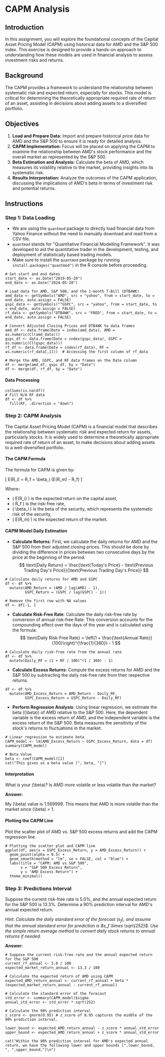 # CAPM Analysis

## Introduction

In this assignment, you will explore the foundational concepts of the Capital Asset Pricing Model (CAPM) using historical data for AMD and the S&P 500 index. This exercise is designed to provide a hands-on approach to understanding how these models are used in financial analysis to assess investment risks and returns.

## Background

The CAPM provides a framework to understand the relationship between systematic risk and expected return, especially for stocks. This model is critical for determining the theoretically appropriate required rate of return of an asset, assisting in decisions about adding assets to a diversified portfolio.

## Objectives

1. **Load and Prepare Data:** Import and prepare historical price data for AMD and the S&P 500 to ensure it is ready for detailed analysis.
2. **CAPM Implementation:** Focus will be placed on applying the CAPM to examine the relationship between AMD's stock performance and the overall market as represented by the S&P 500.
3. **Beta Estimation and Analysis:** Calculate the beta of AMD, which measures its volatility relative to the market, providing insights into its systematic risk.
4. **Results Interpretation:** Analyze the outcomes of the CAPM application, discussing the implications of AMD's beta in terms of investment risk and potential returns.

## Instructions

### Step 1: Data Loading

- We are using the `quantmod` package to directly load financial data from Yahoo Finance without the need to manually download and read from a CSV file.
- `quantmod` stands for "Quantitative Financial Modelling Framework". It was developed to aid the quantitative trader in the development, testing, and deployment of statistically based trading models.
- Make sure to install the `quantmod` package by running `install.packages("quantmod")` in the R console before proceeding.

```{r load-data}
# Set start and end dates
start_date <- as.Date("2019-05-20")
end_date <- as.Date("2024-05-20")

# Load data for AMD, S&P 500, and the 1-month T-Bill (DTB4WK)
amd_data <- getSymbols("AMD", src = "yahoo", from = start_date, to = end_date, auto.assign = FALSE)
gspc_data <- getSymbols("^GSPC", src = "yahoo", from = start_date, to = end_date, auto.assign = FALSE)
rf_data <- getSymbols("DTB4WK", src = "FRED", from = start_date, to = end_date, auto.assign = FALSE)

# Convert Adjusted Closing Prices and DTB4WK to data frames
amd_df <- data.frame(Date = index(amd_data), AMD = as.numeric(Cl(amd_data)))
gspc_df <- data.frame(Date = index(gspc_data), GSPC = as.numeric(Cl(gspc_data)))
rf_df <- data.frame(Date = index(rf_data), RF = as.numeric(rf_data[,1]))  # Accessing the first column of rf_data

# Merge the AMD, GSPC, and RF data frames on the Date column
df <- merge(amd_df, gspc_df, by = "Date")
df <- merge(df, rf_df, by = "Date")
```

#### Data Processing 
```{r data}
colSums(is.na(df))
# Fill N/A RF data
df <- df %>%
  fill(RF, .direction = "down") 
```

### Step 2: CAPM Analysis

The Capital Asset Pricing Model (CAPM) is a financial model that describes the relationship between systematic risk and expected return for assets, particularly stocks. It is widely used to determine a theoretically appropriate required rate of return of an asset, to make decisions about adding assets to a well-diversified portfolio.

#### The CAPM Formula
The formula for CAPM is given by:

\[ E(R_i) = R_f + \beta_i (E(R_m) - R_f) \]

Where:

- \( E(R_i) \) is the expected return on the capital asset,
- \( R_f \) is the risk-free rate,
- \( \beta_i \) is the beta of the security, which represents the systematic risk of the security,
- \( E(R_m) \) is the expected return of the market.



#### CAPM Model Daily Estimation

- **Calculate Returns**: First, we calculate the daily returns for AMD and the S&P 500 from their adjusted closing prices. This should be done by dividing the difference in prices between two consecutive days by the price at the beginning of the period.
$$
\text{Daily Return} = \frac{\text{Today's Price} - \text{Previous Trading Day's Price}}{\text{Previous Trading Day's Price}}
$$

```{r return}
# Calculate daily returns for AMD and GSPC
df <- df %>%
  mutate(AMD_Return = (AMD / lag(AMD) - 1),
         GSPC_Return = (GSPC / lag(GSPC) - 1))

# Remove the first row with NA values
df <- df[-1, ]
```

- **Calculate Risk-Free Rate**: Calculate the daily risk-free rate by conversion of annual risk-free Rate. This conversion accounts for the compounding effect over the days of the year and is calculated using the formula:
$$
\text{Daily Risk-Free Rate} = \left(1 + \frac{\text{Annual Rate}}{100}\right)^{\frac{1}{360}} - 1
$$

```{r riskfree}
# Calculate daily risk-free rate from the annual rate
df <- df %>%
  mutate(Daily_RF = (1 + RF / 100)^(1 / 360) - 1)
```


- **Calculate Excess Returns**: Compute the excess returns for AMD and the S&P 500 by subtracting the daily risk-free rate from their respective returns.

```{r excess return}
df <- df %>%
  mutate(AMD_Excess_Return = AMD_Return - Daily_RF,
         GSPC_Excess_Return = GSPC_Return - Daily_RF)
```


- **Perform Regression Analysis**: Using linear regression, we estimate the beta (\(\beta\)) of AMD relative to the S&P 500. Here, the dependent variable is the excess return of AMD, and the independent variable is the excess return of the S&P 500. Beta measures the sensitivity of the stock's returns to fluctuations in the market.

```{r lm}
# Linear regression to estimate beta
CAPM_model <- lm(AMD_Excess_Return ~ GSPC_Excess_Return, data = df)
summary(CAPM_model)

# Beta Value
beta <- coef(CAPM_model)[2]
cat("This gives us a beta value [", beta, "]")
```


#### Interpretation

What is your \(\beta\)? Is AMD more volatile or less volatile than the market?

**Answer:**

My \(\beta\) value is 1.569999. This means that AMD is more volatile than the market since \(\beta\) > 1.


#### Plotting the CAPM Line
Plot the scatter plot of AMD vs. S&P 500 excess returns and add the CAPM regression line.

```{r plot}
# Plotting the scatter plot and CAPM line
ggplot(df, aes(x = GSPC_Excess_Return, y = AMD_Excess_Return)) +
  geom_point(alpha = 0.5) +
  geom_smooth(method = "lm", se = FALSE, col = "blue") +
  labs(title = "CAPM: AMD vs S&P 500",
       x = "S&P 500 Excess Return",
       y = "AMD Excess Return") +
  theme_minimal()
```

### Step 3: Predictions Interval
Suppose the current risk-free rate is 5.0%, and the annual expected return for the S&P 500 is 13.3%. Determine a 90% prediction interval for AMD's annual expected return.

*Hint: Calculate the daily standard error of the forecast ($s_f$), and assume that the annual standard error for prediction is $s_f \times \sqrt{252}$. Use the simple return average method to convert daily stock returns to annual returns if needed.*


**Answer:**

```{r pi}
# Suppose the current risk-free rate and the annual expected return for the S&P 500
current_rf_annual <- 5.0 / 100
expected_market_return_annual <- 13.3 / 100

# Calculate the expected return of AMD using CAPM
expected_AMD_return_annual <- current_rf_annual + beta * (expected_market_return_annual - current_rf_annual)

# Calculate the standard error of the forecast
std_error <- summary(CAPM_model)$sigma
annual_std_error <- std_error * sqrt(252)

# Calculate the 90% prediction interval
z_score <- qnorm(0.95) # z_score of 0.95 captures the middle of the 90% prediction interval.

lower_bound <- expected_AMD_return_annual - z_score * annual_std_error
upper_bound <- expected_AMD_return_annual + z_score * annual_std_error

cat("Within the 90% prediction interval for AMD's expected annual return, we have the following lower and upper bounds [",lower_bound, ", ",upper_bound,"]\n")
```

